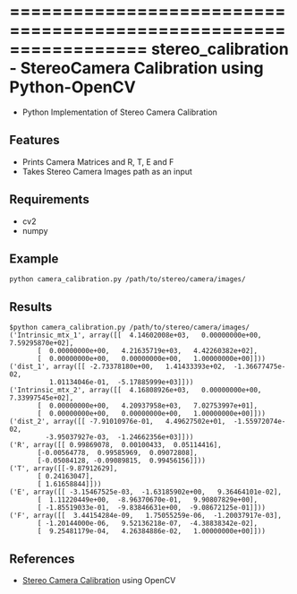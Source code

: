 =================================================================
stereo_calibration - StereoCamera Calibration using Python-OpenCV
=================================================================
* Python Implementation of Stereo Camera Calibration

Features
--------
* Prints Camera Matrices and R, T, E and F
* Takes Stereo Camera Images path as an input

Requirements
------------
* cv2
* numpy

Example
-------
```
python camera_calibration.py /path/to/stereo/camera/images/
```
Results
-------
```
$python camera_calibration.py /path/to/stereo/camera/images/
('Intrinsic_mtx_1', array([[  4.14602008e+03,   0.00000000e+00,   7.59295870e+02],
       [  0.00000000e+00,   4.21635719e+03,   4.42260382e+02],
       [  0.00000000e+00,   0.00000000e+00,   1.00000000e+00]]))
('dist_1', array([[ -2.73378180e+00,   1.41433393e+02,  -1.36677475e-02,
          1.01134046e-01,  -5.17885999e+03]]))
('Intrinsic_mtx_2', array([[  4.16808926e+03,   0.00000000e+00,   7.33997545e+02],
       [  0.00000000e+00,   4.20937958e+03,   7.02753997e+01],
       [  0.00000000e+00,   0.00000000e+00,   1.00000000e+00]]))
('dist_2', array([[ -7.91010976e-01,   4.49627502e+01,  -1.55972074e-02,
         -3.95037927e-03,  -1.24662356e+03]]))
('R', array([[ 0.99869078,  0.00100433,  0.05114416],
       [-0.00564778,  0.99585969,  0.09072808],
       [-0.05084128, -0.09089815,  0.99456156]]))
('T', array([[-9.87912629],
       [ 0.24163047],
       [ 1.61658844]]))
('E', array([[ -3.15467525e-03,  -1.63185902e+00,   9.36464101e-02],
       [  1.11220449e+00,  -8.96370670e-01,   9.90807829e+00],
       [ -1.85519033e-01,  -9.83846631e+00,  -9.08672125e-01]]))
('F', array([[  3.44154284e-09,   1.75055259e-06,  -1.20037917e-03],
       [ -1.20144000e-06,   9.52136218e-07,  -4.38838342e-02],
       [  9.25481179e-04,   4.26384886e-02,   1.00000000e+00]]))
```

References
----------
* [Stereo Camera Calibration](http://docs.opencv.org/2.4/modules/calib3d/doc/camera_calibration_and_3d_reconstruction.html) using OpenCV


